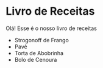 # Livro de Receitas 

Olá! Esse é o nosso livro de receitas 

* Strogonoff de Frango
* Pavê
* Torta de Abobrinha
* Bolo de Cenoura